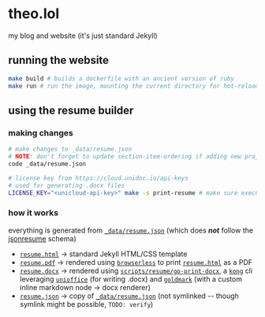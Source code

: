 # theo.lol

my blog and website (it's just standard Jekyll)

## running the website

```bash
make build # builds a dockerfile with an ancient version of ruby
make run # run the image, mounting the current directory for hot-reloading
```

## using the resume builder

### making changes
```bash
# make changes to _data/resume.json
# NOTE: don't forget to update section-item-ordering if adding new project/volunteer items
code _data/resume.json 

# license key from https://cloud.unidoc.io/api-keys
# used for generating .docx files
LICENSE_KEY="<unicloud-api-key>" make -s print-resume # make sure executing with correct go version
```

### how it works

everything is generated from [`_data/resume.json`](_data/resume.json) (which does _**not**_ follow the [jsonresume](https://jsonresume.org/schema) schema)

* [`resume.html`](resume.html) -> standard Jekyll HTML/CSS template
* [`resume.pdf`](resume.pdf) -> rendered using [`browserless`](https://github.com/browserless/browserless) to print [`resume.html`](resume.html) as a PDF
* [`resume.docx`](resume.docx) -> rendered using [`scripts/resume/go-print-docx`](scripts/resume/go-print-docx), a [`kong`](https://github.com/alecthomas/kong) cli leveraging [`unioffice`](https://unidoc.io/unioffice/) (for writing .docx) and [`goldmark`](https://github.com/yuin/goldmark) (with a custom inline markdown node -> docx renderer)
* [`resume.json`](resume.json) -> copy of [`_data/resume.json`](_data/resume.json) (not symlinked -- though symlink might be possible, `TODO: verify`)